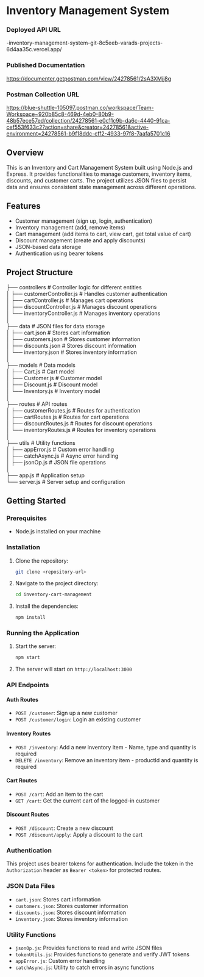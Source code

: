 # Inventory Management System

### Deployed API URL
-inventory-management-system-git-8c5eeb-varads-projects-6d4aa35c.vercel.app/

### Published Documentation
https://documenter.getpostman.com/view/24278561/2sA3XMjj8g

### Postman Collection URL
https://blue-shuttle-105097.postman.co/workspace/Team-Workspace~920b85c8-469d-4eb0-80b9-48b57ece57ed/collection/24278561-e0c11c9b-da6c-4440-91ca-cef553f633c2?action=share&creator=24278561&active-environment=24278561-b9f18ddc-cff2-4933-97f8-7aafa5701c16

## Overview

This is an Inventory and Cart Management System built using Node.js and Express. It provides functionalities to manage customers, inventory items, discounts, and customer carts. The project utilizes JSON files to persist data and ensures consistent state management across different operations.

## Features

- Customer management (sign up, login, authentication)
- Inventory management (add, remove items)
- Cart management (add items to cart, view cart, get total value of cart)
- Discount management (create and apply discounts)
- JSON-based data storage
- Authentication using bearer tokens

## Project Structure

  ├── controllers # Controller logic for different entities<br>
  │ ├── customerController.js # Handles customer authentication<br>
  │ ├── cartController.js # Manages cart operations<br>
  │ ├── discountController.js # Manages discount operations<br>
  │ └── inventoryController.js # Manages inventory operations<br>
  │<br>
  ├── data # JSON files for data storage<br>
  │ ├── cart.json # Stores cart information<br>
  │ ├── customers.json # Stores customer information<br>
  │ ├── discounts.json # Stores discount information<br>
  │ └── inventory.json # Stores inventory information<br>
  │<br>
  ├── models # Data models<br>
  │ ├── Cart.js # Cart model<br>
  │ ├── Customer.js # Customer model<br>
  │ ├── Discount.js # Discount model<br>
  │ └── Inventory.js # Inventory model<br>
  │<br>
  ├── routes # API routes<br>
  │ ├── customerRoutes.js # Routes for authentication<br>
  │ ├── cartRoutes.js # Routes for cart operations<br>
  │ ├── discountRoutes.js # Routes for discount operations<br>
  │ └── inventoryRoutes.js # Routes for inventory operations<br>
  │<br>
  ├── utils # Utility functions<br>
  │ ├── appError.js # Custom error handling<br>
  │ ├── catchAsync.js # Async error handling<br>
  │ ├── jsonOp.js # JSON file operations<br>
  │<br>
  ├── app.js # Application setup<br>
  └── server.js # Server setup and configuration<br>


## Getting Started

### Prerequisites

- Node.js installed on your machine

### Installation

1. Clone the repository:
    ```bash
    git clone <repository-url>
    ```
2. Navigate to the project directory:
    ```bash
    cd inventory-cart-management
    ```
3. Install the dependencies:
    ```bash
    npm install
    ```

### Running the Application

1. Start the server:
    ```bash
    npm start
    ```
2. The server will start on `http://localhost:3000`

### API Endpoints

#### Auth Routes

- `POST /customer`: Sign up a new customer
- `POST /customer/login`: Login an existing customer

#### Inventory Routes

- `POST /inventory`: Add a new inventory item - Name, type and quantity is required
- `DELETE /inventory`: Remove an inventory item - productId and quantity is required

#### Cart Routes

- `POST /cart`: Add an item to the cart
- `GET /cart`: Get the current cart of the logged-in customer

#### Discount Routes

- `POST /discount`: Create a new discount
- `POST /discount/apply`: Apply a discount to the cart

### Authentication

This project uses bearer tokens for authentication. Include the token in the `Authorization` header as `Bearer <token>` for protected routes.

### JSON Data Files

- `cart.json`: Stores cart information
- `customers.json`: Stores customer information
- `discounts.json`: Stores discount information
- `inventory.json`: Stores inventory information

### Utility Functions

- `jsonOp.js`: Provides functions to read and write JSON files
- `tokenUtils.js`: Provides functions to generate and verify JWT tokens
- `appError.js`: Custom error handling
- `catchAsync.js`: Utility to catch errors in async functions

